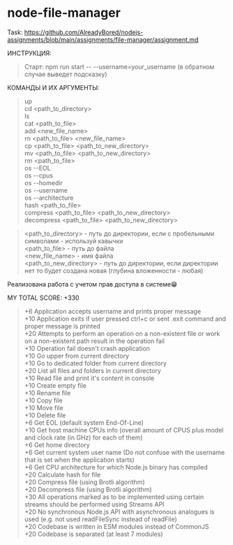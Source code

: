 # node-file-manager
Task: https://github.com/AlreadyBored/nodejs-assignments/blob/main/assignments/file-manager/assignment.md

ИНСТРУКЦИЯ:  
> Старт: npm run start -- --username=your_username (в обратном случае выведет подсказку)  

КОМАНДЫ И ИХ АРГУМЕНТЫ:  
> up  
> cd <path_to_directory>  
> ls  
> cat <path_to_file>  
> add <new_file_name>  
> rn <path_to_file> <new_file_name>  
> cp <path_to_file> <path_to_new_directory>  
> mv <path_to_file> <path_to_new_directory>  
> rm <path_to_file>  
> os --EOL  
> os --cpus  
> os --homedir  
> os --username  
> os --architecture  
> hash <path_to_file>  
> compress <path_to_file> <path_to_new_directory>  
> decompress <path_to_file> <path_to_new_directory>  

> <path_to_directory> - путь до директории, если с пробельными символами - используй кавычки  
> <path_to_file> - путь до файла  
> <new_file_name> - имя файла  
> <path_to_new_directory> - путь до директории, если директории нет то будет создана новая (глубина вложенности - любая)  

Реализована работа с учетом прав доступа в системе😁  

MY TOTAL SCORE: +330  
> +6 Application accepts username and prints proper message  
> +10 Application exits if user pressed ctrl+c or sent .exit command and proper message is printed  
> +20 Attempts to perform an operation on a non-existent file or work on a non-existent path result in the operation fail  
> +10 Operation fail doesn't crash application  
> +10 Go upper from current directory  
> +10 Go to dedicated folder from current directory  
> +20 List all files and folders in current directory  
> +10 Read file and print it's content in console  
> +10 Create empty file  
> +10 Rename file  
> +10 Copy file  
> +10 Move file  
> +10 Delete file  
> +6 Get EOL (default system End-Of-Line)  
> +10 Get host machine CPUs info (overall amount of CPUS plus model and clock rate (in GHz) for each of them)  
> +6 Get home directory  
> +6 Get current system user name (Do not confuse with the username that is set when the application starts)  
> +6 Get CPU architecture for which Node.js binary has compiled  
> +20 Calculate hash for file  
> +20 Compress file (using Brotli algorithm)  
> +20 Decompress file (using Brotli algorithm)  
> +30 All operations marked as to be implemented using certain streams should be performed using Streams API  
> +20 No synchronous Node.js API with asynchronous analogues is used (e.g. not used readFileSync instead of readFile)  
> +20 Codebase is written in ESM modules instead of CommonJS  
> +20 Codebase is separated (at least 7 modules)  
